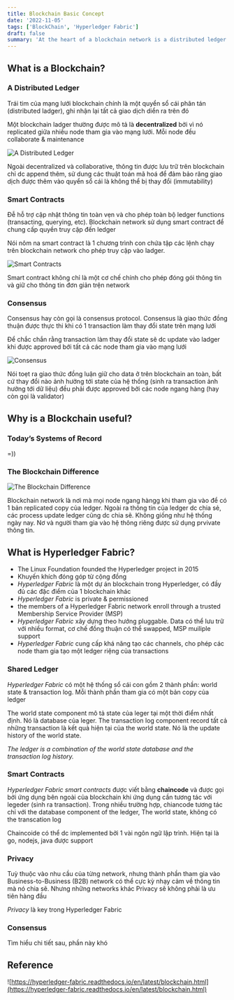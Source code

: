 ```yaml
---
title: Blockchain Basic Concept
date: '2022-11-05'
tags: ['BlockChain', 'Hyperledger Fabric']
draft: false
summary: 'At the heart of a blockchain network is a distributed ledger that records all the transactions that take place on the network.'
---
```


## What is a Blockchain?

### A Distributed Ledger

Trái tim của mạng lưới blockchain chính là một quyển sổ cái phân tán (distributed ladger), ghi nhận lại tất cả giao dịch diển ra trên đó

Một blockchain ladger thường được mô tả là **decentralized** bởi vì nó replicated giữa nhiều node tham gia vào mạng lưới. Mỗi node đều collaborate & maintenance

![A Distributed Ledger](https://hyperledger-fabric.readthedocs.io/en/latest/_images/basic_network.png)

Ngoài decentralized và collaborative, thông tin được lưu trữ trên blockchain chỉ dc append thêm, sử dung các thuật toán mã hoá để đảm bảo răng giao dịch được thêm vào quyển sổ cái là không thể bị thay đổi (immutability)

### Smart Contracts

Đễ hỗ trợ cập nhật thông tin toàn vẹn và cho phép toàn bộ ledger functions (transacting, querying, etc). Blockchain network sử dụng smart contract để chung cấp quyền truy cập đến ledger

Nói nôm na smart contract là 1 chương trình con chứa tập các lệnh chạy trên blockchain network cho phép truy cập vào ladger.

![Smart Contracts](https://hyperledger-fabric.readthedocs.io/en/latest/_images/Smart_Contract.png)

Smart contract không chỉ là một cơ chế chính cho phép đóng gói thông tin và giữ cho thông tin đơn giản trện network

### Consensus

Consensus hay còn gọi là consensus protocol. Consensus là giao thức đồng thuận được thực thi khi có 1 transaction làm thay đổi state trên mạng lưới

Để chắc chắn rằng transaction làm thay đổi state sẽ dc update vào ladger khi được approved bới tất cả các node tham gia vào mạng lưới

![Consensus](https://hyperledger-fabric.readthedocs.io/en/latest/_images/consensus.png)

Nói toẹt ra giao thức đồng luận giữ cho data ở trên blockchain an toàn, bất cứ thay đổi nào ảnh hưởng tới state của hệ thống (sinh ra transaction ảnh hưởng tới dữ liệu) đều phải được approved bởi các node ngang hàng (hay còn gọi là validator)

## Why is a Blockchain useful?

### Today’s Systems of Record

=))

### The Blockchain Difference

![The Blockchain Difference](https://hyperledger-fabric.readthedocs.io/en/latest/_images/future_net.png)

Blockchain network là nơi mà mọi node ngang hàngg khi tham gia vào để có 1 bản replicated copy của ledger. Ngoài ra thông tin của ledger dc chia sẻ, các process update ledger cũng dc chia sẽ. Không giống như hệ thống ngày nay. Nơ và người tham gia vào hệ thông riêng được sử dụng prvivate thông tin.

## What is Hyperledger Fabric?

- The Linux Foundation founded the Hyperledger project in 2015
- Khuyến khích đóng góp từ cộng đồng
- _Hyperledger Fabric_ là một dự án blockchain trong Hyperledger, có đầy đủ các đặc điểm của 1 blockchain khác
- _Hyperledger Fabric_ is private & permissioned
- the members of a Hyperledger Fabric network enroll through a trusted Membership Service Provider (MSP)
- _Hyperledger Fabric_ xây dựng theo hướng pluggable. Data có thể lưu trữ với nhiều format, cơ chế đồng thuận có thể swapped, MSP muiliple support
- _Hyperledger Fabric_ cung cấp khá năng tạo các channels, cho phép các node tham gia tạo một ledger riệng của transactions

### Shared Ledger

_Hyperledger Fabric_ có một hệ thống sổ cái con gồm 2 thành phần: world state & transaction log. Mỗi thành phần tham gia có một bản copy của ledger

The world state component mô tả state của leger tại một thời điểm nhất định. Nó là database của leger. The transaction log component record tất cả những transaction là kết quả hiện tại của the world state. Nó là the update history of the world state.

_The ledger is a combination of the world state database and the transaction log history._

### Smart Contracts

_Hyperledger Fabric smart contracts_ được viết bằng **chaincode** và được gọi bởi ứng dụng bên ngoài của blockchain khi ứng dụng cần tương tác với legeder (sinh ra transaction). Trong nhiều trường hợp, chiancode tương tác chỉ với the database component of the ledger, The world state, không có the transcation log

Chaincoide có thể dc implemented bởi 1 vài ngôn ngữ lập trình. Hiện tại là go, nodejs, java được support

### Privacy

Tuỳ thuộc vào nhu cầu của từng network, nhưng thành phần tham gia vào Business-to-Business (B2B) network có thể cực kỳ nhạy cảm về thông tin mà nó chia sẽ. Nhưng những networks khác Privacy sẽ không phải là ưu tiên hàng đầu

_Privacy_ là key trong Hyperledger Fabric

### Consensus

Tìm hiểu chi tiết sau, phần này khó

## Reference

![https://hyperledger-fabric.readthedocs.io/en/latest/blockchain.html](https://hyperledger-fabric.readthedocs.io/en/latest/blockchain.html)
